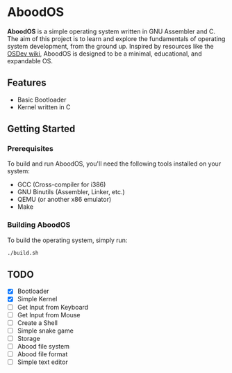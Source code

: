 # AboodOS

**AboodOS** is a simple operating system written in GNU Assembler and C. The aim of this project is to learn and explore the fundamentals of operating system development, from the ground up. Inspired by resources like the [OSDev wiki](https://wiki.osdev.org/Main_Page), AboodOS is designed to be a minimal, educational, and expandable OS.

## Features

- Basic Bootloader
- Kernel written in C

## Getting Started

### Prerequisites

To build and run AboodOS, you'll need the following tools installed on your system:

- GCC (Cross-compiler for i386)
- GNU Binutils (Assembler, Linker, etc.)
- QEMU (or another x86 emulator)
- Make

### Building AboodOS

To build the operating system, simply run:

```bash
./build.sh
```

## TODO

- [x] Bootloader
- [x] Simple Kernel
- [ ] Get Input from Keyboard
- [ ] Get Input from Mouse
- [ ] Create a Shell
- [ ] Simple snake game
- [ ] Storage
- [ ] Abood file system
- [ ] Abood file format
- [ ] Simple text editor
